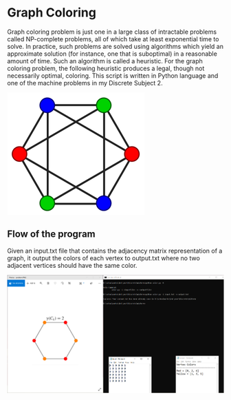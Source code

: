 # Graph Coloring

 Graph coloring problem is just one in a large class of intractable problems called NP-complete problems, all of which take at least exponential time to solve. In practice, such problems are solved using algorithms which yield an approximate solution (for instance, one that is suboptimal) in a reasonable amount of time. Such an algorithm is called a heuristic. For the graph coloring problem, the following heuristic produces a legal, though not necessarily optimal, coloring. This script is written in Python language and one of the machine problems in my Discrete Subject 2.

![output](images/example.png)

 ## Flow of the program

 Given an input.txt file that contains the adjacency matrix representation of a graph, it output the colors of each vertex to output.txt where no two adjacent vertices should have the same color.

 ![output](images/proof.PNG)